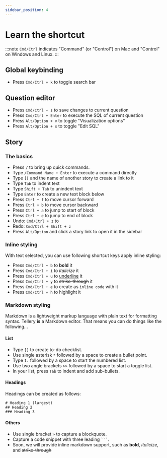 ```yaml
---
sidebar_position: 4
---
```


# Learn the shortcut

:::note
`Cmd/Ctrl`  indicates "Command" (or "Control") on Mac and "Control" on Windows and Linux.
:::


## Global keybinding

* Press `Cmd/Ctrl + k` to toggle search bar



## Question editor


* Press `Cmd/Ctrl + s` to save changes to current question
* Press `Cmd/Ctrl + Enter` to execute the SQL of current question
* Press `Alt/Option + v` to toggle "Visualization options"
* Press `Alt/Option + s` to toggle "Edit SQL"


## Story

### The basics

* Press `/` to bring up quick commands.
* Type `/Command Name + Enter` to execute a command directly
* Type `[[` and the name of another story to create a link to it
* Type `Tab` to indent text 
* Type `Shift + Tab` to unindent text
* Type `Enter` to create a new text block below
* Press `Ctrl + f` to move cursor forward
* Press `Ctrl + b` to move cursor backward
* Press `Ctrl + a` to jump to start of block
* Press `Ctrl + e` to jump to end of block
* Undo: `Cmd/Ctrl + z` to 
* Redo: `Cmd/Ctrl + Shift + z` 
* Press `Alt/Option` and click a story link to open it in the sidebar



### Inline styling


With text selected, you can use following shortcut keys apply inline styling:

* Press `Cmd/Ctrl + b` to **bold** it
* Press `Cmd/Ctrl + i` to *italicize* it
* Press `Cmd/Ctrl + u` to <u>underline</u> it
* Press `Cmd/Ctrl + y` to ~~strike-through~~ it
* Press `Cmd/Ctrl + e` to create as `inline code` with it
* Press `Cmd/Ctrl + h` to highlight it



### Markdown styling


Markdown is a lightweight markup language with plain text for formatting syntax. Tellery **is** a Markdown editor. That means you can do things like the following…


#### List

* Type `[]` to create to-do checklist.
* Use single asterisk `*` followed by a space to create a bullet point.
* Type `1.` followed by a space to start the numbered list.
* Use two angle brackets `>>` followed by a space to start a toggle list.
* In your list, press `Tab` to indent and add sub-bullets.


#### Headings

Headings can be created as follows:

```
# Heading 1 (largest)
## Heading 2 
### Heading 3
```

#### Others


* Use single bracket `>` to capture a blockquote.
* Capture a code snippet with three leading <code>```</code>.
* Soon, we will provide inline markdown support, such as **bold**, *italicize*, and ~~strike-through~~





